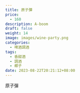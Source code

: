 ```yaml
---
title: 原子彈
price:
  - 160
description: A-boom
draft: false
weight: 14
image: images/wine-party.png
categories:
  - 啤酒調酒
tags:
  - 香甜酒
  - 調酒
  - 椰子
date: 2023-08-22T20:21:12+08:00
---
```


 原子彈
